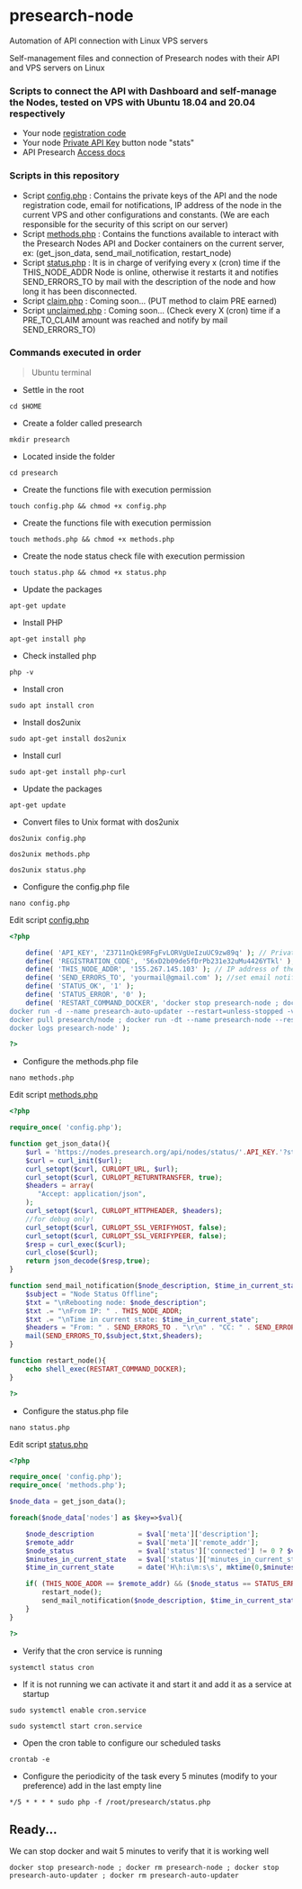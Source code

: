 # presearch-node
Automation of API connection with Linux VPS servers

Self-management files and connection of Presearch nodes with their API and VPS servers on Linux


### Scripts to connect the API with Dashboard and self-manage the Nodes, tested on VPS with Ubuntu 18.04 and 20.04 respectively

* Your node [registration code](https://nodes.presearch.org/dashboard)
* Your node [Private API Key](https://nodes.presearch.org/dashboard) button node "stats"
* API Presearch [Access docs](https://docs.presearch.org/nodes/api)

### Scripts in this repository

* Script [config.php](https://github.com/YonisGomez/presearch-node/blob/main/config.php) : Contains the private keys of the API and the node registration code, email for notifications, IP address of the node in the current VPS and other configurations and constants. (We are each responsible for the security of this script on our server)
* Script [methods.php](https://github.com/YonisGomez/presearch-node/blob/main/methods.php) : Contains the functions available to interact with the Presearch Nodes API and Docker containers on the current server, ex: (get_json_data, send_mail_notification, restart_node)
* Script [status.php](https://github.com/YonisGomez/presearch-node/blob/main/status.php) : It is in charge of verifying every x (cron) time if the THIS_NODE_ADDR Node is online, otherwise it restarts it and notifies SEND_ERRORS_TO by mail with the description of the node and how long it has been disconnected.
* Script [claim.php](https://github.com/YonisGomez/presearch-node/blob/main/claim.php) : Coming soon... (PUT method to claim PRE earned)
* Script [unclaimed.php](https://github.com/YonisGomez/presearch-node/blob/main/claim.php) : Coming soon... (Check every X (cron) time if a PRE_TO_CLAIM amount was reached and notify by mail SEND_ERRORS_TO)


### Commands executed in order

> Ubuntu terminal

* Settle in the root
``` 
cd $HOME
``` 


* Create a folder called presearch
``` 
mkdir presearch
``` 


* Located inside the folder
``` 
cd presearch
``` 


* Create the functions file with execution permission
``` 
touch config.php && chmod +x config.php
``` 


* Create the functions file with execution permission
``` 
touch methods.php && chmod +x methods.php
``` 


* Create the node status check file with execution permission
``` 
touch status.php && chmod +x status.php
``` 


* Update the packages
``` 
apt-get update
``` 


* Install PHP
``` 
apt-get install php
``` 


* Check installed php
``` 
php -v
``` 


* Install cron
``` 
sudo apt install cron
``` 


* Install dos2unix
``` 
sudo apt-get install dos2unix
``` 


* Install curl
``` 
sudo apt-get install php-curl
``` 


* Update the packages
``` 
apt-get update
``` 


* Convert files to Unix format with dos2unix
``` 
dos2unix config.php
``` 
``` 
dos2unix methods.php
```
``` 
dos2unix status.php
```



* Configure the config.php file
``` 
nano config.php
```

Edit script [config.php](https://github.com/YonisGomez/presearch-node/blob/main/config.php)
``` php
<?php

    define( 'API_KEY', 'Z3711nQkE9RFgFvLORVgUeIzuUC9zw89q' ); // Private API Key "https://nodes.presearch.org/dashboard" node "stats"
    define( 'REGISTRATION_CODE', '56xD2b09de5fDrPb231e32uMu4426YTkl' ); // Your node registration code "https://nodes.presearch.org/dashboard"
    define( 'THIS_NODE_ADDR', '155.267.145.103' ); // IP address of the current node in this VPS/HOST
    define( 'SEND_ERRORS_TO', 'yourmail@gmail.com' ); //set email notification email address (mark as not spam in gmail)
    define( 'STATUS_OK', '1' );
    define( 'STATUS_ERROR', '0' );
    define( 'RESTART_COMMAND_DOCKER', 'docker stop presearch-node ; docker rm presearch-node ; docker stop presearch-auto-updater ; docker rm presearch-auto-updater ; 
docker run -d --name presearch-auto-updater --restart=unless-stopped -v /var/run/docker.sock:/var/run/docker.sock containrrr/watchtower --cleanup --interval 300 presearch-node ; 
docker pull presearch/node ; docker run -dt --name presearch-node --restart=unless-stopped -v presearch-node-storage:/app/node -e REGISTRATION_CODE='. REGISTRATION_CODE .' presearch/node ; 
docker logs presearch-node' );

?>
``` 


* Configure the methods.php file
``` 
nano methods.php
``` 

Edit script [methods.php](https://github.com/YonisGomez/presearch-node/blob/main/methods.php)
``` php
<?php

require_once( 'config.php');

function get_json_data(){
    $url = 'https://nodes.presearch.org/api/nodes/status/'.API_KEY.'?stats=true';
    $curl = curl_init($url);
    curl_setopt($curl, CURLOPT_URL, $url);
    curl_setopt($curl, CURLOPT_RETURNTRANSFER, true);
    $headers = array(
       "Accept: application/json",
    );
    curl_setopt($curl, CURLOPT_HTTPHEADER, $headers);
    //for debug only!
    curl_setopt($curl, CURLOPT_SSL_VERIFYHOST, false);
    curl_setopt($curl, CURLOPT_SSL_VERIFYPEER, false);
    $resp = curl_exec($curl);
    curl_close($curl);
    return json_decode($resp,true);
}

function send_mail_notification($node_description, $time_in_current_state){
    $subject = "Node Status Offline";
    $txt = "\nRebooting node: $node_description";
    $txt .= "\nFrom IP: " . THIS_NODE_ADDR;
    $txt .= "\nTime in current state: $time_in_current_state";
    $headers = "From: " . SEND_ERRORS_TO . "\r\n" . "CC: " . SEND_ERRORS_TO;
    mail(SEND_ERRORS_TO,$subject,$txt,$headers);
}

function restart_node(){
    echo shell_exec(RESTART_COMMAND_DOCKER);
}

?>
``` 


* Configure the status.php file
``` 
nano status.php
``` 

Edit script [status.php](https://github.com/YonisGomez/presearch-node/blob/main/status.php)
``` php
<?php

require_once( 'config.php');
require_once( 'methods.php');

$node_data = get_json_data();

foreach($node_data['nodes'] as $key=>$val){

    $node_description           = $val['meta']['description'];
    $remote_addr                = $val['meta']['remote_addr'];
    $node_status                = $val['status']['connected'] != 0 ? $val['status']['connected'] : 0;
    $minutes_in_current_state   = $val['status']['minutes_in_current_state'];
    $time_in_current_state      = date('H\h:i\m:s\s', mktime(0,$minutes_in_current_state));

    if( (THIS_NODE_ADDR == $remote_addr) && ($node_status == STATUS_ERROR) ) {
        restart_node();
        send_mail_notification($node_description, $time_in_current_state);
    }
}

?>
``` 


* Verify that the cron service is running
``` 
systemctl status cron
``` 


* If it is not running we can activate it and start it and add it as a service at startup
``` 
sudo systemctl enable cron.service
``` 
``` 
sudo systemctl start cron.service
``` 


* Open the cron table to configure our scheduled tasks
``` 
crontab -e
``` 


* Configure the periodicity of the task every 5 minutes (modify to your preference) add in the last empty line
``` 
*/5 * * * * sudo php -f /root/presearch/status.php
``` 


## Ready...

We can stop docker and wait 5 minutes to verify that it is working well
``` 
docker stop presearch-node ; docker rm presearch-node ; docker stop presearch-auto-updater ; docker rm presearch-auto-updater
``` 
